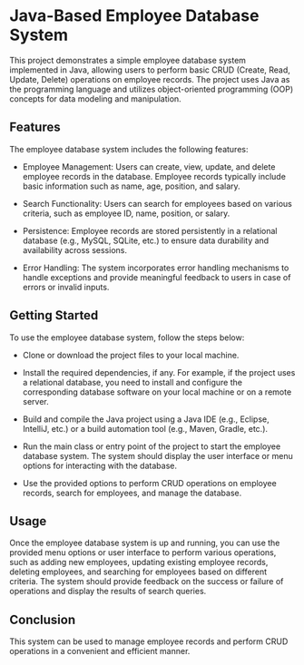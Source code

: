 # Java-Based Employee Database System
This project demonstrates a simple employee database system implemented in Java, allowing users to perform basic CRUD (Create, Read, Update, Delete) operations on employee records. The project uses Java as the programming language and utilizes object-oriented programming (OOP) concepts for data modeling and manipulation.

## Features
The employee database system includes the following features:

- Employee Management: Users can create, view, update, and delete employee records in the database. Employee records typically include basic information such as name, age, position, and salary.

- Search Functionality: Users can search for employees based on various criteria, such as employee ID, name, position, or salary.

- Persistence: Employee records are stored persistently in a relational database (e.g., MySQL, SQLite, etc.) to ensure data durability and availability across sessions.

- Error Handling: The system incorporates error handling mechanisms to handle exceptions and provide meaningful feedback to users in case of errors or invalid inputs.

## Getting Started
To use the employee database system, follow the steps below:

- Clone or download the project files to your local machine.

- Install the required dependencies, if any. For example, if the project uses a relational database, you need to install and configure the corresponding database software on your local machine or on a remote server.

- Build and compile the Java project using a Java IDE (e.g., Eclipse, IntelliJ, etc.) or a build automation tool (e.g., Maven, Gradle, etc.).

- Run the main class or entry point of the project to start the employee database system. The system should display the user interface or menu options for interacting with the database.

- Use the provided options to perform CRUD operations on employee records, search for employees, and manage the database.

## Usage
Once the employee database system is up and running, you can use the provided menu options or user interface to perform various operations, such as adding new employees, updating existing employee records, deleting employees, and searching for employees based on different criteria. The system should provide feedback on the success or failure of operations and display the results of search queries.

## Conclusion
This system can be used to manage employee records and perform CRUD operations in a convenient and efficient manner. 

